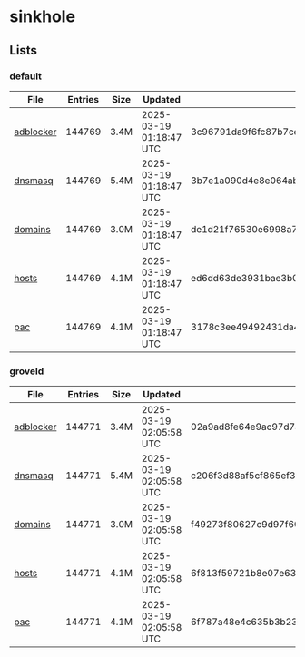 # sinkhole

## Lists

### default

|File|Entries|Size|Updated|Hash|
|-|-|-|-|-|
|[adblocker](https://raw.githubusercontent.com/groveld/sinkhole/lists/default/adblocker.txt)|144769|3.4M|2025-03-19 01:18:47 UTC|3c96791da9f6fc87b7cec1ce5c6c7c91c16a0a7fdceb274bb522f4f919e9678f|
|[dnsmasq](https://raw.githubusercontent.com/groveld/sinkhole/lists/default/dnsmasq.txt)|144769|5.4M|2025-03-19 01:18:47 UTC|3b7e1a090d4e8e064ab85c0390ed2bf928bcb81fcff818c70bcb0093ce799408|
|[domains](https://raw.githubusercontent.com/groveld/sinkhole/lists/default/domains.txt)|144769|3.0M|2025-03-19 01:18:47 UTC|de1d21f76530e6998a7f504f0fce76275e386c9931b323be7309e8bc7dada26d|
|[hosts](https://raw.githubusercontent.com/groveld/sinkhole/lists/default/hosts.txt)|144769|4.1M|2025-03-19 01:18:47 UTC|ed6dd63de3931bae3b08e26104674ea530f99de37e3da848aaf8b4ca475a23a0|
|[pac](https://raw.githubusercontent.com/groveld/sinkhole/lists/default/pac.txt)|144769|4.1M|2025-03-19 01:18:47 UTC|3178c3ee49492431da4ba0f6a45d6676b463fd4808595d230f2381afa5ddba92|

### groveld

|File|Entries|Size|Updated|Hash|
|-|-|-|-|-|
|[adblocker](https://raw.githubusercontent.com/groveld/sinkhole/lists/groveld/adblocker.txt)|144771|3.4M|2025-03-19 02:05:58 UTC|02a9ad8fe64e9ac97d7aaa2bd2e67d4bbf3c26ffd73e4c22ba7d9de5c205400a|
|[dnsmasq](https://raw.githubusercontent.com/groveld/sinkhole/lists/groveld/dnsmasq.txt)|144771|5.4M|2025-03-19 02:05:58 UTC|c206f3d88af5cf865ef3846aab205e48c0372a25683a98d12246af44c186753b|
|[domains](https://raw.githubusercontent.com/groveld/sinkhole/lists/groveld/domains.txt)|144771|3.0M|2025-03-19 02:05:58 UTC|f49273f80627c9d97f60ccc9564bf240e5bf4c1078ac621049e6a23388531d13|
|[hosts](https://raw.githubusercontent.com/groveld/sinkhole/lists/groveld/hosts.txt)|144771|4.1M|2025-03-19 02:05:58 UTC|6f813f59721b8e07e63a76c870e5dc7e089a0d50108b77a332059ed0d39b6484|
|[pac](https://raw.githubusercontent.com/groveld/sinkhole/lists/groveld/pac.txt)|144771|4.1M|2025-03-19 02:05:58 UTC|6f787a48e4c635b3b237219c63e02cff871a7456d281532732238ed0f2968664|
